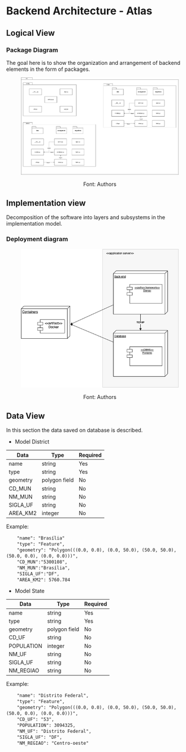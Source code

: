 # Backend Architecture - Atlas

## Logical View

### Package Diagram

The goal here is to show the organization and arrangement of backend elements in the form of packages.

<figure>

![Package Diagram](./packages_diagram.png)

  <figcaption style="text-align: center !important">
        Font: Authors
  </figcaption>
  
</figure>

## Implementation view

Decomposition of the software into layers and subsystems in the implementation model.

### Deployment diagram

<figure>

![Implantation Diagram](./deployment_diagram.png)

  <figcaption style="text-align: center !important">
    Font: Authors
  </figcaption>
  
</figure>

## Data View

In this section the data saved on database is described.

- Model District

| Data     | Type          | Required |
| -------- | ------------- | -------- |
| name     | string        | Yes      |
| type     | string        | Yes      |
| geometry | polygon field | No       |
| CD_MUN   | string        | No       |
| NM_MUN   | string        | No       |
| SIGLA_UF | string        | No       |
| AREA_KM2 | integer       | No       |

Example:

```
    "name": "Brasília"
    "type": "Feature",
    "geometry": "Polygon(((0.0, 0.0), (0.0, 50.0), (50.0, 50.0), (50.0, 0.0), (0.0, 0.0)))",
    "CD_MUN":"5300108",
    "NM_MUN":"Brasília",
    "SIGLA_UF":"DF",
    "AREA_KM2": 5760.784
```

- Model State

| Data       | Type          | Required |
| ---------- | ------------- | -------- |
| name       | string        | Yes      |
| type       | string        | Yes      |
| geometry   | polygon field | No       |
| CD_UF      | string        | No       |
| POPULATION | integer       | No       |
| NM_UF      | string        | No       |
| SIGLA_UF   | string        | No       |
| NM_REGIAO  | string        | No       |

Example:

```
    "name": "Distrito Federal",
    "type": "Feature",
    "geometry": "Polygon(((0.0, 0.0), (0.0, 50.0), (50.0, 50.0), (50.0, 0.0), (0.0, 0.0)))",
    "CD_UF": "53",
    "POPULATION": 3094325,
    "NM_UF": "Distrito Federal",
    "SIGLA_UF": "DF",
    "NM_REGIAO": "Centro-oeste"
```
